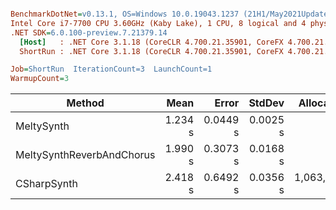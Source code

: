 ``` ini

BenchmarkDotNet=v0.13.1, OS=Windows 10.0.19043.1237 (21H1/May2021Update)
Intel Core i7-7700 CPU 3.60GHz (Kaby Lake), 1 CPU, 8 logical and 4 physical cores
.NET SDK=6.0.100-preview.7.21379.14
  [Host]   : .NET Core 3.1.18 (CoreCLR 4.700.21.35901, CoreFX 4.700.21.36305), X64 RyuJIT
  ShortRun : .NET Core 3.1.18 (CoreCLR 4.700.21.35901, CoreFX 4.700.21.36305), X64 RyuJIT

Job=ShortRun  IterationCount=3  LaunchCount=1  
WarmupCount=3  

```
|                    Method |    Mean |    Error |   StdDev |   Allocated |
|-------------------------- |--------:|---------:|---------:|------------:|
|                MeltySynth | 1.234 s | 0.0449 s | 0.0025 s |           - |
| MeltySynthReverbAndChorus | 1.990 s | 0.3073 s | 0.0168 s |           - |
|               CSharpSynth | 2.418 s | 0.6492 s | 0.0356 s | 1,063,984 B |
